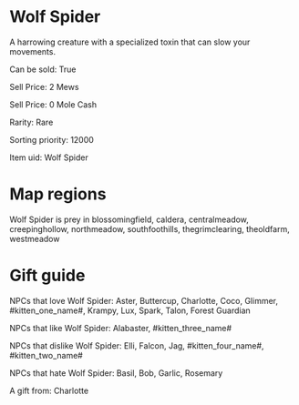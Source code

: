 # Wolf Spider

A harrowing creature with a specialized toxin that can slow your movements.

Can be sold: True

Sell Price: 2 Mews

Sell Price: 0 Mole Cash

Rarity: Rare

Sorting priority: 12000

Item uid: Wolf Spider

# Map regions

Wolf Spider is prey in blossomingfield, caldera, centralmeadow, creepinghollow, northmeadow, southfoothills, thegrimclearing, theoldfarm, westmeadow

# Gift guide

NPCs that love Wolf Spider: Aster, Buttercup, Charlotte, Coco, Glimmer, #kitten_one_name#, Krampy, Lux, Spark, Talon, Forest Guardian

NPCs that like Wolf Spider: Alabaster, #kitten_three_name#

NPCs that dislike Wolf Spider: Elli, Falcon, Jag, #kitten_four_name#, #kitten_two_name#

NPCs that hate Wolf Spider: Basil, Bob, Garlic, Rosemary

A gift from: Charlotte